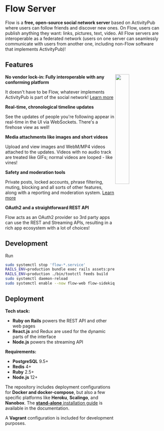# Flow Server

Flow is a **free, open-source social network server** based on ActivityPub where users can follow friends and discover new ones. On Flow, users can publish anything they want: links, pictures, text, video. All Flow servers are interoperable as a federated network (users on one server can seamlessly communicate with users from another one, including non-Flow software that implements ActivityPub)!

## Features

<img src="http://flow.docs.dingshunyu.top/elephant.svg" align="right" width="30%" />

**No vendor lock-in: Fully interoperable with any conforming platform**

It doesn't have to be Flow, whatever implements ActivityPub is part of the social network! [Learn more](https://blog.joinmastodon.org/2018/06/why-activitypub-is-the-future/)

**Real-time, chronological timeline updates**

See the updates of people you're following appear in real-time in the UI via WebSockets. There's a firehose view as well!

**Media attachments like images and short videos**

Upload and view images and WebM/MP4 videos attached to the updates. Videos with no audio track are treated like GIFs; normal videos are looped - like vines!

**Safety and moderation tools**

Private posts, locked accounts, phrase filtering, muting, blocking and all sorts of other features, along with a reporting and moderation system. [Learn more](https://blog.joinmastodon.org/2018/07/cage-the-mastodon/)

**OAuth2 and a straightforward REST API**

Flow acts as an OAuth2 provider so 3rd party apps can use the REST and Streaming APIs, resulting in a rich app ecosystem with a lot of choices!

## Development

Run

```bash
sudo systemctl stop 'flow-*.service'
RAILS_ENV=production bundle exec rails assets:precompile
RAILS_ENV=production ./bin/tootctl feeds build
sudo systemctl daemon-reload
sudo systemctl enable --now flow-web flow-sidekiq flow-streaming
```

## Deployment

**Tech stack:**

- **Ruby on Rails** powers the REST API and other web pages
- **React.js** and Redux are used for the dynamic parts of the interface
- **Node.js** powers the streaming API

**Requirements:**

- **PostgreSQL** 9.5+
- **Redis** 4+
- **Ruby** 2.5+
- **Node.js** 12+

The repository includes deployment configurations for **Docker and docker-compose**, but also a few specific platforms like **Heroku**, **Scalingo**, and **Nanobox**. The [**stand-alone** installation guide](https://flow.docs.dingshunyu.top/admin/install) is available in the documentation.

A **Vagrant** configuration is included for development purposes.
